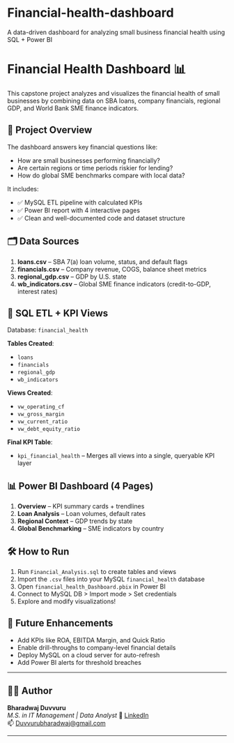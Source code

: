 # Financial-health-dashboard
A data-driven dashboard for analyzing small business financial health using SQL + Power BI
# Financial Health Dashboard 📊

This capstone project analyzes and visualizes the financial health of small businesses by combining data on SBA loans, company financials, regional GDP, and World Bank SME finance indicators.

## 🚀 Project Overview

The dashboard answers key financial questions like:
- How are small businesses performing financially?
- Are certain regions or time periods riskier for lending?
- How do global SME benchmarks compare with local data?

It includes:
- ✅ MySQL ETL pipeline with calculated KPIs
- ✅ Power BI report with 4 interactive pages
- ✅ Clean and well-documented code and dataset structure

## 🗂️ Data Sources

1. **loans.csv** – SBA 7(a) loan volume, status, and default flags  
2. **financials.csv** – Company revenue, COGS, balance sheet metrics  
3. **regional_gdp.csv** – GDP by U.S. state  
4. **wb_indicators.csv** – Global SME finance indicators (credit-to-GDP, interest rates)

## 🧮 SQL ETL + KPI Views

Database: `financial_health`

**Tables Created**:
- `loans`
- `financials`
- `regional_gdp`
- `wb_indicators`

**Views Created**:
- `vw_operating_cf`
- `vw_gross_margin`
- `vw_current_ratio`
- `vw_debt_equity_ratio`

**Final KPI Table**:
- `kpi_financial_health` – Merges all views into a single, queryable KPI layer

## 📊 Power BI Dashboard (4 Pages)

1. **Overview** – KPI summary cards + trendlines  
2. **Loan Analysis** – Loan volumes, default rates  
3. **Regional Context** – GDP trends by state  
4. **Global Benchmarking** – SME indicators by country  

## 🛠️ How to Run

1. Run `Financial_Analysis.sql` to create tables and views
2. Import the `.csv` files into your MySQL `financial_health` database
3. Open `financial_health_Dashboard.pbix` in Power BI
4. Connect to MySQL DB > Import mode > Set credentials
5. Explore and modify visualizations!

## 🧩 Future Enhancements

- Add KPIs like ROA, EBITDA Margin, and Quick Ratio  
- Enable drill-throughs to company-level financial details  
- Deploy MySQL on a cloud server for auto-refresh  
- Add Power BI alerts for threshold breaches  

---

## 👨‍💻 Author

**Bharadwaj Duvvuru**  
*M.S. in IT Management | Data Analyst* 
🔗 [LinkedIn](https://www.linkedin.com/in/bharadwaj-0934442b5/)  
📫 Duvvurubharadwaj@gmail.com  

---

